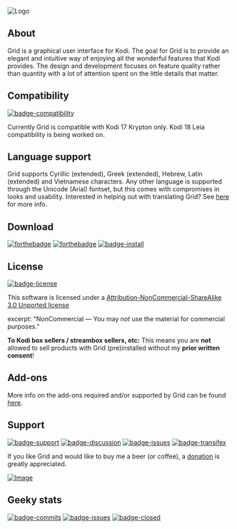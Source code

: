 ![Logo](http://imgur.com/GKJck7u.png)

## About
Grid is a graphical user interface for Kodi. The goal for Grid is to provide an elegant and intuitive way of enjoying all the wonderful features that Kodi provides. The design and development focuses on feature quality rather than quantity with a lot of attention spent on the little details that matter.

## Compatibility
[![badge-compatibility](https://img.shields.io/badge/KODI-17_(Krypton)-blue.svg?style=flat-square)](https://kodi.tv/download)

Currently Grid is compatible with Kodi 17 Krypton only. Kodi 18 Leia compatibility is being worked on.

## Language support
Grid supports Cyrillic (extended), Greek (extended), Hebrew, Latin (extended) and Vietnamese characters. Any other language is supported through the Unicode (Arial) fontset, but this comes with compromises in looks and usability. Interested in helping out with translating Grid? See [here](https://github.com/jeroenpardon/skin.grid/wiki/Support-&-contribute) for more info.

## Download
[![forthebadge](
https://img.shields.io/badge/Downloads-Releases-brightgreen.svg?style=flat-square
)](https://github.com/jeroenpardon/skin.grid/releases) [![forthebadge](
https://img.shields.io/badge/Downloads-Snapshot-brightgreen.svg?style=flat-square
)](https://github.com/jeroenpardon/skin.grid/archive/master.zip) [![badge-install](https://img.shields.io/badge/Wiki-Install-blue.svg?style=flat-square)](https://github.com/jeroenpardon/skin.grid/wiki/Installation) 

## License
[![badge-license](
https://img.shields.io/badge/License-CC_BY--NC--SA-brightgreen.svg?style=flat-square
)](http://creativecommons.org/licenses/by-nc-sa/3.0/)

This software is licensed under a [Attribution-NonCommercial-ShareAlike 3.0 Unported license](http://creativecommons.org/licenses/by-nc-sa/3.0/)

excerpt:
"NonCommercial — You may *not* use the material for commercial purposes."

**To Kodi box sellers / streambox sellers, etc:**
This means you are **not** allowed to sell products with Grid (pre)installed without my **prior written consent**!

## Add-ons
More info on the add-ons required and/or supported by Grid can be found [here](https://github.com/jeroenpardon/skin.grid/wiki/Add-ons).

## Support
[![badge-support](
https://img.shields.io/badge/Support-Donate-blue.svg?style=flat-square
)](http://paypal.me/jeroenpardon) [![badge-discussion](https://img.shields.io/badge/Support-Discussion-blue.svg?style=flat-square)](https://forum.kodi.tv/showthread.php?tid=318152&action=lastpost) [![badge-issues](
https://img.shields.io/badge/Github-Issues-red.svg?style=flat-square
)](https://github.com/jeroenpardon/skin.grid/issues) [![badge-transifex](
https://img.shields.io/badge/Localization-Transifex-red.svg?style=flat-square
)](https://www.transifex.com/grid/)

If you like Grid and would like to buy me a beer (or coffee), a [donation](https://github.com/jeroenpardon/skin.grid/wiki/Support-&-contribute) is greatly appreciated.

[![Image](https://www.paypalobjects.com/images/shared/paypal-logo-129x32.svg "Donate Link") ](http://bit.ly/2nXuTGN "Grid donation button")

## Geeky stats
[![badge-commits](https://img.shields.io/github/commits-since/jeroenpardon/skin.grid/0.9.0.0.svg?style=flat-square)](https://github.com/jeroenpardon/skin.grid/commits/master) [![badge-issues](https://img.shields.io/github/issues-raw/jeroenpardon/skin.grid.svg?maxAge=60&style=flat-square)](https://github.com/jeroenpardon/skin.grid/issues) [![badge-closed](https://img.shields.io/github/issues-closed-raw/jeroenpardon/skin.grid/shields.svg?style=flat-square)](https://github.com/jeroenpardon/skin.grid/issues?q=is%3Aissue+is%3Aclosed)
